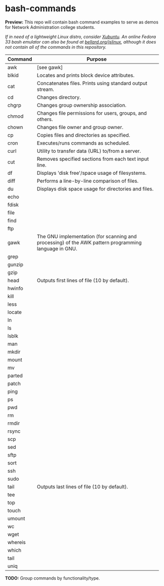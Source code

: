 # bash-commands
**Preview:** This repo will contain bash command examples to serve as demos for Network Administration college students.

*If in need of a lightweight Linux distro, consider [Xubuntu](https://xubuntu.org/tour/). An online Fedora 33 bash emulator can also be found at [bellard.org/jslinux](https://bellard.org/jslinux/), although it does not contain all of the commands in this repository.*

| Command | Purpose |
| --- | --- |
| awk | [see gawk] |
| blkid | Locates and prints block device attributes. |  
| cat | Concatenates files. Prints using standard output stream. |
| cd | Changes directory. |
| chgrp | Changes group ownership association. |
| chmod | Changes file permissions for users, groups, and others. |
| chown | Changes file owner and group owner.|
| cp | Copies files and directories as specified. |
| cron | Executes/runs commands as scheduled. |  
| curl | Utility to transfer data (URL) to/from a server. |
| cut | Removes specified sections from each text input line. |
| df | Displays 'disk free'/space usage of filesystems. |
| diff | Performs a line-by-line comparison of files. |
| du | Displays disk space usage for directories and files. |
| echo | |  
| fdisk | |
| file | |  
| find | |
| ftp | |
| gawk | The GNU implementation (for scanning and processing) of the AWK pattern programming language in GNU. |
| grep | |
| gunzip | |
| gzip | |
| head | Outputs first lines of file (10 by default). |  
| hwinfo | |  
| kill | |
| less | |  
| locate | |
| ln | |
| ls | |
| lsblk | |  
| man | |  
| mkdir | |
| mount | |
| mv | |
| parted | |  
| patch | |
| ping | |
| ps | |
| pwd | |
| rm | |
| rmdir | |
| rsync | |
| scp | |
| sed | |
| sftp | |
| sort | |
| ssh | |
| sudo | |
| tail | Outputs last lines of file (10 by default). |
| tee | |
| top | |
| touch | |
| umount | |
| wc | |
| wget | |
| whereis | |
| which | |
| tail | |
| uniq | |

**TODO:** Group commands by functionality/type.
